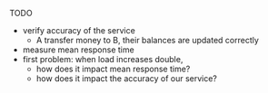 TODO
- verify accuracy of the service
  - A transfer money to B, their balances are updated correctly
- measure mean response time
- first problem: when load increases double, 
  - how does it impact mean response time?
  - how does it impact the accuracy of our service?